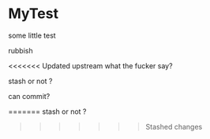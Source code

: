 # MyTest
some little test

rubbish

<<<<<<< Updated upstream
what the fucker say?


stash or not ?


can commit?

=======
stash or not ?
>>>>>>> Stashed changes
